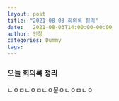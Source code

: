 ```yaml
---
layout: post
title: "2021-08-03 회의록 정리"
date:   2021-08-03T14:00:00-00:00
author: 인창
categories: Dummy
tags: 
---
```

### 오늘 회의록 정리
ㄴㅇㅁㄴㅇㅁㄴㅇ문ㅇㄴㅇㅁㄴㅇ